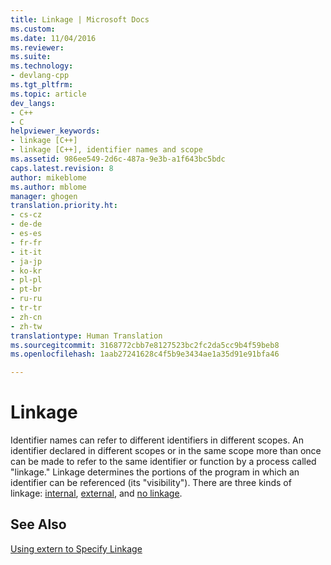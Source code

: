 ```yaml
---
title: Linkage | Microsoft Docs
ms.custom: 
ms.date: 11/04/2016
ms.reviewer: 
ms.suite: 
ms.technology:
- devlang-cpp
ms.tgt_pltfrm: 
ms.topic: article
dev_langs:
- C++
- C
helpviewer_keywords:
- linkage [C++]
- linkage [C++], identifier names and scope
ms.assetid: 986ee549-2d6c-487a-9e3b-a1f643bc5bdc
caps.latest.revision: 8
author: mikeblome
ms.author: mblome
manager: ghogen
translation.priority.ht:
- cs-cz
- de-de
- es-es
- fr-fr
- it-it
- ja-jp
- ko-kr
- pl-pl
- pt-br
- ru-ru
- tr-tr
- zh-cn
- zh-tw
translationtype: Human Translation
ms.sourcegitcommit: 3168772cbb7e8127523bc2fc2da5cc9b4f59beb8
ms.openlocfilehash: 1aab27241628c4f5b9e3434ae1a35d91e91bfa46

---
```

# Linkage
Identifier names can refer to different identifiers in different scopes. An identifier declared in different scopes or in the same scope more than once can be made to refer to the same identifier or function by a process called "linkage." Linkage determines the portions of the program in which an identifier can be referenced (its "visibility"). There are three kinds of linkage: [internal](../c-language/internal-linkage.md), [external](../c-language/external-linkage.md), and [no linkage](../c-language/no-linkage.md).  
  
## See Also  
 [Using extern to Specify Linkage](../cpp/using-extern-to-specify-linkage.md)


<!--HONumber=Jan17_HO2-->


